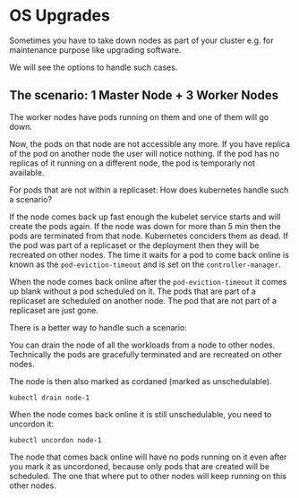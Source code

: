 # OS Upgrades

Sometimes you have to take down nodes as part of your cluster e.g. for maintenance purpose like upgrading software.

We will see the options to handle such cases.

## The scenario: 1 Master Node + 3 Worker Nodes

The worker nodes have pods running on them and one of them will go down.

Now, the pods on that node are not accessible any more. If you have replica of the pod on another node the user will notice nothing.
If the pod has no replicas of it running on a different node, the pod is temporarly not available.

For pods that are not within a replicaset: How does kubernetes handle such a scenario?

If the node comes back up fast enough the kubelet service starts and will create the pods again.
If the node was down for more than 5 min then the pods are terminated from that node. Kubernetes conciders them as dead. If the pod was part of a replicaset or the deployment then they will be recreated on other nodes.
The time it waits for a pod to come back online is known as the `pod-eviction-timeout` and is set on the `controller-manager`.

When the node comes back online after the `pod-eviction-timeout` it comes up blank without a pod scheduled on it. The pods that are part of a replicaset are scheduled on another node. The pod that are not part of a replicaset are just gone.

There is a better way to handle such a scenario:

You can drain the node of all the workloads from a node to other nodes. Technically the pods are gracefully terminated and are recreated on other nodes.

The node is then also marked as cordaned (marked as unschedulable).

```CLI
kubectl drain node-1
```

When the node comes back online it is still unschedulable, you need to uncordon it:

```CLI
kubectl uncordon node-1
```

The node that comes back online will have no pods running on it even after you mark it as uncordoned, because only pods that are created will be scheduled. The one that where put to other nodes will keep running on this other nodes.